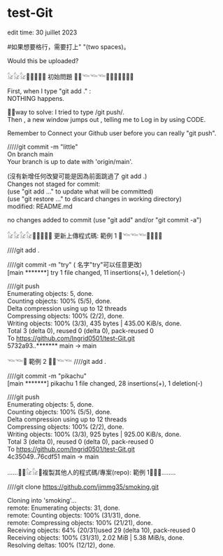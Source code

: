 # test-Git

edit time: 30 juillet 2023

#如果想要格行，需要打上"  "(two spaces)。

Would this be uploaded?

𓃠𓃠𓃠🐳🐳🌌🌌🐳 初始問題 🐳🐳𓆝𓆝𓆝🐳🐳🐳🌌🌌🐳🐳

First, when I type "git add ." :  
NOTHING happens.  


🐳🐳way to solve:
I tried to type /git push/.  
Then , a new window jumps out , telling me to Log in by using CODE.  

Remember to Connect your Github user before you can really "git push".    


/////git commit -m "little"  
On branch main  
Your branch is up to date with 'origin/main'.  

(沒有新增任何改變可能是因為前面跳過了 git add .)  
Changes not staged for commit:  
  (use "git add <file>..." to update what will be committed)  
  (use "git restore <file>..." to discard changes in working directory)  
        modified:   README.md  

no changes added to commit (use "git add" and/or "git commit -a")        

𓃠𓃠𓃠𓃠🐳🐳🐳🌌🐳 更新上傳程式碼:  範例 1 🐳𓆝𓆝𓆝🐳🐳🐳🐳

////git add .

////git commit -m "try" ( 名字"try"可以任意更改)  
[main *******] try
 1 file changed, 11 insertions(+), 1 deletion(-)    

////git push  
Enumerating objects: 5, done.  
Counting objects: 100% (5/5), done.  
Delta compression using up to 12 threads  
Compressing objects: 100% (2/2), done.  
Writing objects: 100% (3/3), 435 bytes | 435.00 KiB/s, done.  
Total 3 (delta 0), reused 0 (delta 0), pack-reused 0  
To https://github.com/Ingrid0501/test-Git.git  
   5732a93..*******  main -> main      

𓆝𓆝🐳 範例 2 🐳🌌𓆝𓆝
////git add .  

////git commit -m "pikachu"  
[main *******] pikachu
 1 file changed, 28 insertions(+), 1 deletion(-)  

////git push  
Enumerating objects: 5, done.  
Counting objects: 100% (5/5), done.  
Delta compression using up to 12 threads  
Compressing objects: 100% (2/2), done.  
Writing objects: 100% (3/3), 925 bytes | 925.00 KiB/s, done.  
Total 3 (delta 0), reused 0 (delta 0), pack-reused 0  
To https://github.com/Ingrid0501/test-Git.git  
   4c35049..76cdf51  main -> main      




  ......🐳🐳𓃠𓃠🐳複製其他人的程式碼/專案(repo):  範例 1🐳🐳🐳........

////git clone https://github.com/jimmg35/smoking.git    
  
Cloning into 'smoking'...  
remote: Enumerating objects: 31, done.  
remote: Counting objects: 100% (31/31), done.  
remote: Compressing objects: 100% (21/21), done.  
Receiving objects:  64% (20/31)used 29 (delta 10), pack-reused 0  
Receiving objects: 100% (31/31), 2.02 MiB | 5.38 MiB/s, done.  
Resolving deltas: 100% (12/12), done.  


